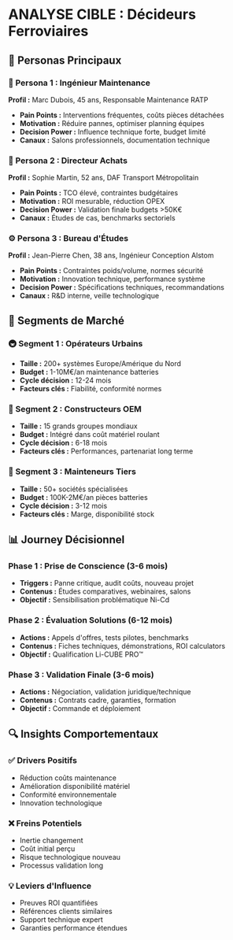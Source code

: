 # ANALYSE CIBLE : Décideurs Ferroviaires

## 👤 Personas Principaux

### 🔧 Persona 1 : Ingénieur Maintenance
**Profil :** Marc Dubois, 45 ans, Responsable Maintenance RATP
- **Pain Points :** Interventions fréquentes, coûts pièces détachées
- **Motivation :** Réduire pannes, optimiser planning équipes
- **Decision Power :** Influence technique forte, budget limité
- **Canaux :** Salons professionnels, documentation technique

### 💼 Persona 2 : Directeur Achats
**Profil :** Sophie Martin, 52 ans, DAF Transport Métropolitain
- **Pain Points :** TCO élevé, contraintes budgétaires
- **Motivation :** ROI mesurable, réduction OPEX
- **Decision Power :** Validation finale budgets >50K€
- **Canaux :** Études de cas, benchmarks sectoriels

### ⚙️ Persona 3 : Bureau d'Études
**Profil :** Jean-Pierre Chen, 38 ans, Ingénieur Conception Alstom
- **Pain Points :** Contraintes poids/volume, normes sécurité
- **Motivation :** Innovation technique, performance système
- **Decision Power :** Spécifications techniques, recommandations
- **Canaux :** R&D interne, veille technologique

## 🎯 Segments de Marché

### 🚇 Segment 1 : Opérateurs Urbains
- **Taille :** 200+ systèmes Europe/Amérique du Nord
- **Budget :** 1-10M€/an maintenance batteries
- **Cycle décision :** 12-24 mois
- **Facteurs clés :** Fiabilité, conformité normes

### 🚄 Segment 2 : Constructeurs OEM
- **Taille :** 15 grands groupes mondiaux
- **Budget :** Intégré dans coût matériel roulant
- **Cycle décision :** 6-18 mois
- **Facteurs clés :** Performances, partenariat long terme

### 🔧 Segment 3 : Mainteneurs Tiers
- **Taille :** 50+ sociétés spécialisées
- **Budget :** 100K-2M€/an pièces batteries
- **Cycle décision :** 3-12 mois
- **Facteurs clés :** Marge, disponibilité stock

## 📊 Journey Décisionnel

### Phase 1 : Prise de Conscience (3-6 mois)
- **Triggers :** Panne critique, audit coûts, nouveau projet
- **Contenus :** Études comparatives, webinaires, salons
- **Objectif :** Sensibilisation problématique Ni-Cd

### Phase 2 : Évaluation Solutions (6-12 mois)
- **Actions :** Appels d'offres, tests pilotes, benchmarks
- **Contenus :** Fiches techniques, démonstrations, ROI calculators
- **Objectif :** Qualification Li-CUBE PRO™

### Phase 3 : Validation Finale (3-6 mois)
- **Actions :** Négociation, validation juridique/technique
- **Contenus :** Contrats cadre, garanties, formation
- **Objectif :** Commande et déploiement

## 🔍 Insights Comportementaux

### ✅ Drivers Positifs
- Réduction coûts maintenance
- Amélioration disponibilité matériel
- Conformité environnementale
- Innovation technologique

### ❌ Freins Potentiels
- Inertie changement
- Coût initial perçu
- Risque technologique nouveau
- Processus validation long

### 💡 Leviers d'Influence
- Preuves ROI quantifiées
- Références clients similaires
- Support technique expert
- Garanties performance étendues